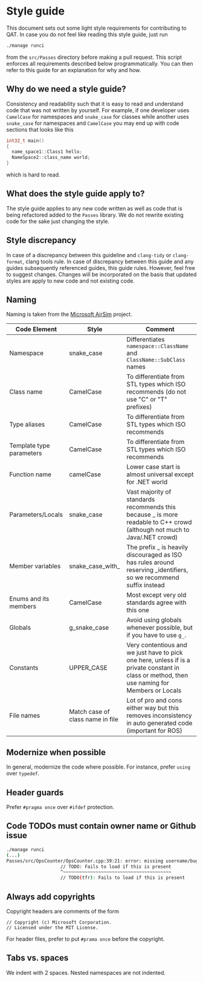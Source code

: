 # Style guide

This document sets out some light style requirements for contributing to QAT. In
case you do not feel like reading this style guide, just run

```sh
./manage runci
```

from the `src/Passes` directory before making a pull request. This script
enforces all requirements described below programmatically. You can then refer
to this guide for an explanation for why and how.

## Why do we need a style guide?

Consistency and readability such that it is easy to read and understand code
that was not written by yourself. For example, if one developer uses `CamelCase`
for namespaces and `snake_case` for classes while another uses `snake_case` for
namespaces and `CamelCase` you may end up with code sections that looks like
this

```cpp
int32_t main()
{
  name_space1::Class1 hello;
  NameSpace2::class_name world;
}
```

which is hard to read.

## What does the style guide apply to?

The style guide applies to any new code written as well as code that is being
refactored added to the `Passes` library. We do not rewrite existing code for
the sake just changing the style.

## Style discrepancy

In case of a discrepancy between this guideline and `clang-tidy` or
`clang-format`, clang tools rule. In case of discrepancy between this guide and
any guides subsequently referenced guides, this guide rules. However, feel free
to suggest changes. Changes will be incorporated on the basis that updated
styles are apply to new code and not existing code.

## Naming

Naming is taken from the [Microsoft
AirSim](https://github.com/microsoft/AirSim/blob/master/docs/coding_guidelines.md)
project.

| **Code Element**         | **Style**                        | **Comment**                                                                                                                                   |
| ------------------------ | -------------------------------- | --------------------------------------------------------------------------------------------------------------------------------------------- |
| Namespace                | snake_case                       | Differentiates `namespace::ClassName` and `ClassName::SubClass` names                                                                         |
| Class name               | CamelCase                        | To differentiate from STL types which ISO recommends (do not use "C" or "T" prefixes)                                                         |
| Type aliases             | CamelCase                        | To differentiate from STL types which ISO recommends                                                                                          |
| Template type parameters | CamelCase                        | To differentiate from STL types which ISO recommends                                                                                          |
| Function name            | camelCase                        | Lower case start is almost universal except for .NET world                                                                                    |
| Parameters/Locals        | snake_case                       | Vast majority of standards recommends this because \_ is more readable to C++ crowd (although not much to Java/.NET crowd)                    |
| Member variables         | snake_case_with\_                | The prefix \_ is heavily discouraged as ISO has rules around reserving \_identifiers, so we recommend suffix instead                          |
| Enums and its members    | CamelCase                        | Most except very old standards agree with this one                                                                                            |
| Globals                  | g_snake_case                     | Avoid using globals whenever possible, but if you have to use `g_`.                                                                           |
| Constants                | UPPER_CASE                       | Very contentious and we just have to pick one here, unless if is a private constant in class or method, then use naming for Members or Locals |
| File names               | Match case of class name in file | Lot of pro and cons either way but this removes inconsistency in auto generated code (important for ROS)                                      |

## Modernize when possible

In general, modernize the code where possible. For instance, prefer `using` over
`typedef`.

## Header guards

Prefer `#pragma once` over `#ifdef` protection.

## Code TODOs must contain owner name or Github issue

```sh
./manage runci
(...)
Passes/src/OpsCounter/OpsCounter.cpp:39:21: error: missing username/bug in TODO [google-readability-todo,-warnings-as-errors]
                    // TODO: Fails to load if this is present
                    ^~~~~~~~~~~~~~~~~~~~~~~~~~~~~~~~~~~~~~~~~
                    // TODO(tfr): Fails to load if this is present
```

## Always add copyrights

Copyright headers are comments of the form

```text
// Copyright (c) Microsoft Corporation.
// Licensed under the MIT License.
```

For header files, prefer to put `#prama once` before the copyright.

## Tabs vs. spaces

We indent with 2 spaces. Nested namespaces are not indented.
